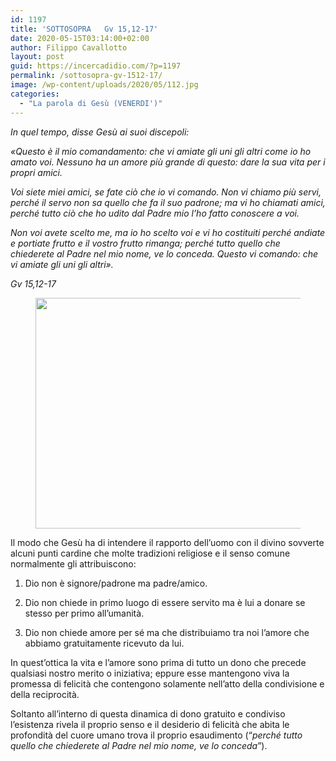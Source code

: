```yaml
---
id: 1197
title: 'SOTTOSOPRA   Gv 15,12-17'
date: 2020-05-15T03:14:00+02:00
author: Filippo Cavallotto
layout: post
guid: https://incercadidio.com/?p=1197
permalink: /sottosopra-gv-1512-17/
image: /wp-content/uploads/2020/05/112.jpg
categories:
  - "La parola di Gesù (VENERDI')"
---
```

_In quel tempo, disse Gesù ai suoi discepoli:_

_«Questo è il mio comandamento: che vi amiate gli uni gli altri come io ho amato voi. Nessuno ha un amore più grande di questo: dare la sua vita per i propri amici._

_Voi siete miei amici, se fate ciò che io vi comando. Non vi chiamo più servi, perché il servo non sa quello che fa il suo padrone; ma vi ho chiamati amici, perché tutto ciò che ho udito dal Padre mio l&#8217;ho fatto conoscere a voi._

_Non voi avete scelto me, ma io ho scelto voi e vi ho costituiti perché andiate e portiate frutto e il vostro frutto rimanga; perché tutto quello che chiederete al Padre nel mio nome, ve lo conceda. Questo vi comando: che vi amiate gli uni gli altri»._

<p class="has-text-align-right">
  <em>Gv 15,12-17</em>
</p><figure class="wp-block-image size-large is-resized">

<img src="https://incercadidio.com/wp-content/uploads/2020/05/114.jpg" alt="" class="wp-image-1199" width="648" height="369" srcset="https://incercadidio.com/wp-content/uploads/2020/05/114.jpg 358w, https://incercadidio.com/wp-content/uploads/2020/05/114-300x171.jpg 300w" sizes="(max-width: 648px) 100vw, 648px" /> </figure> 

Il modo che Gesù ha di intendere il rapporto dell’uomo con il divino sovverte alcuni punti cardine che molte tradizioni religiose e il senso comune normalmente gli attribuiscono:

1) Dio non è signore/padrone ma padre/amico.

2) Dio non chiede in primo luogo di essere servito ma è lui a donare se stesso per primo all’umanità.

3) Dio non chiede amore per sé ma che distribuiamo tra noi l’amore che abbiamo gratuitamente ricevuto da lui.

In quest’ottica la vita e l’amore sono prima di tutto un dono che precede qualsiasi nostro merito o iniziativa; eppure esse mantengono viva la promessa di felicità che contengono solamente nell’atto della condivisione e della reciprocità. 

Soltanto all’interno di questa dinamica di dono gratuito e condiviso l’esistenza rivela il proprio senso e il desiderio di felicità che abita le profondità del cuore umano trova il proprio esaudimento (“_perché tutto quello che chiederete al Padre nel mio nome, ve lo conceda_”).